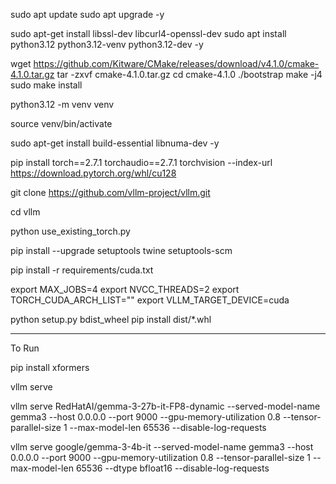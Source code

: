 
sudo apt update
sudo apt upgrade -y

sudo apt-get install libssl-dev libcurl4-openssl-dev
sudo apt install python3.12 python3.12-venv python3.12-dev -y


wget https://github.com/Kitware/CMake/releases/download/v4.1.0/cmake-4.1.0.tar.gz
tar -zxvf cmake-4.1.0.tar.gz
cd cmake-4.1.0
./bootstrap
make -j4
sudo make install



python3.12 -m venv venv

source venv/bin/activate

sudo apt-get install build-essential libnuma-dev -y

pip install torch==2.7.1 torchaudio==2.7.1 torchvision --index-url https://download.pytorch.org/whl/cu128

git clone https://github.com/vllm-project/vllm.git

cd vllm


python use_existing_torch.py 

pip install --upgrade setuptools twine setuptools-scm


pip install -r requirements/cuda.txt

export MAX_JOBS=4
export NVCC_THREADS=2
export TORCH_CUDA_ARCH_LIST=""
export VLLM_TARGET_DEVICE=cuda

python setup.py bdist_wheel
pip install dist/*.whl

---


To Run

pip install xformers

vllm serve

vllm serve RedHatAI/gemma-3-27b-it-FP8-dynamic --served-model-name gemma3 --host 0.0.0.0 --port 9000 --gpu-memory-utilization 0.8 --tensor-parallel-size 1 --max-model-len 65536 --disable-log-requests


vllm serve google/gemma-3-4b-it --served-model-name gemma3 --host 0.0.0.0 --port 9000 --gpu-memory-utilization 0.8 --tensor-parallel-size 1 --max-model-len 65536     --dtype bfloat16 --disable-log-requests